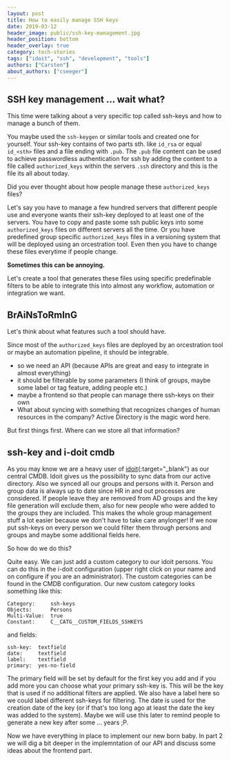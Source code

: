 ```yaml
---
layout: post
title: How to easily manage SSH keys
date: 2019-03-12
header_image: public/ssh-key-management.jpg
header_position: bottom
header_overlay: true
category: tech-stories
tags: ["idoit", "ssh", "development", "tools"]
authors: ["Carsten"]
about_authors: ["cseeger"]
---
```


## SSH key management ... wait what?

This time were talking about a very specific top called ssh-keys and how to manage a bunch of them. 

You maybe used the `ssh-keygen` or similar tools and created one for yourself. 
Your ssh-key contains of two parts sth. like `id_rsa` or equal `id_<sth>` files and a file ending with `.pub`. 
The `.pub` file content can be used to achieve passwordless authentication for ssh by adding the content to a file called `authorized_keys` within the servers `.ssh` directory and this is the file its all about today. 

Did you ever thought about how people manage these `authorized_keys` files?

Let's say you have to manage a few hundred servers that different people use and everyone wants their ssh-key deployed to at least one of the servers.
You have to copy and paste some ssh public keys into some `authorized_keys` files on different servers all the time.
Or you have predefined group specific `authorized_keys` files in a versioning system that will be deployed using an orcestration tool.
Even then you have to change these files everytime if people change.

**Sometimes this can be annoying.**

Let's create a tool that generates these files using specific predefinable filters to be able to integrate this into almost any workflow, automation or integration we want.

## BrAiNsToRmInG

Let's think about what features such a tool should have.

Since most of the `authorized_keys` files are deployed by an orcestration tool or maybe an automation pipeline, it should be integrable.

- so we need an API (because APIs are great and easy to integrate in almost everything)
- it should be filterable by some parameters (I think of groups, maybe some label or tag feature, adding people etc.)
- maybe a frontend so that people can manage there ssh-keys on their own
- What about syncing with something that recognizes changes of human resources in the company? Active Directory is the magic word here.

But first things first.
Where can we store all that information?

## ssh-key and i-doit cmdb

As you may know we are a heavy user of [idoit](https://www.i-doit.com/){:target="_blank"} as our central CMDB.
Idoit gives us the possibility to sync data from our active directory. Also we synced all our groups and persons with it.
Person and group data is always up to date since HR in and out processes are considered.
If people leave they are removed from AD groups and the key file generation will exclude them, also for new people who were added to the groups they are included.
This makes the whole group management stuff a lot easier because we don't have to take care anylonger!
If we now put ssh-keys on every person we could filter them through persons and groups and maybe some additional fields here.

So how do we do this?

Quite easy. We can just add a custom category to our idoit persons.
You can do this in the i-doit configuration (upper right click on your name and on configure if you are an administrator).
The custom categories can be found in the CMDB configuration.
Our new custom category looks something like this:

```
Category:     ssh-keys
Objects:      Persons
Multi-Value:  true
Constant:     C__CATG__CUSTOM_FIELDS_SSHKEYS
```

and fields:
```
ssh-key:  textfield
date:     textfield
label:    textfield
primary:  yes-no-field
```

The primary field will be set by default for the first key you add and if you add more you can choose what your primary ssh-key is.
This will be the key that is used if no additional filters are applied.
We also have a label here so we could label different ssh-keys for filtering.
The date is used for the creation date of the key (or if that's too long ago at least the date the key was added to the system).
Maybe we will use this later to remind people to generate a new key after some ... years ;P.

Now we have everything in place to implement our new born baby.
In part 2 we will dig a bit deeper in the implemntation of our API and discuss some ideas about the frontend part.
